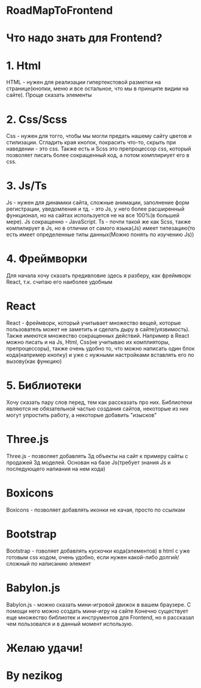 # RoadMapToFrontend
# Что надо знать для Frontend?
# 1. Html
HTML - нужен для реализации гипертекстовой разметки на странице(кнопки, меню и все остальное, что мы в принципе видим на сайте). Проще сказать элементы
# 2. Css/Scss
Css - нужен для тогго, чтобы мы могли предать нашему сайту цветов и стилизации. Сгладить края кнопок, покрасить что-то, скрыть при наведении - это css.
Также есть и Scss это препроцессор css, который позволяет писать более сокращенный код, а потом комплириует его в css.
# 3. Js/Ts
Js - нужен для динамики сайта, сложные анимации, заполнение форм регистрации, уведомления и тд. - это Js, у него более расширенный функционал, но на сайтах используется не на все 100%(в большей мере). Js сокращенно - JavaScript.
Ts - почти такой же как Scss, также компилирует в Js, но в отличии от самого языка(Js) имеет типезацию(то есть имеет определенные типы данных(Можно понять по изучению Js))
# 4. Фреймворки
Для начала хочу сказать предивловие здесь я разберу, как фреймворк React, т.к. считаю его наиболее удобным
# React
React - фреймворк, который учитывает множество вещей, которые пользователь может не заметить и сделать дыру в сайте(уязвимость). Также имеются множество сокращенных действий. Например в React можно писать и на Js, Html, Css(не учитываю их комплияторы, препроцессоры), также очень удобно то, что можно написать один блок кода(например кнопку) и уже с нужными настройками вставлять его по вызову(как функцию)
# 5. Библиотеки
Хочу сказать пару слов перед, тем как рассказать про них. Библиотеки являются не обязательной частью создания сайтов, некоторые из них могут упростить работу, а некоторые добавить "изысков"
# Three.js
Three.js - позволяет добавлять 3д объекты на сайт к примеру сайты с продажей 3д моделей. Основан на базе Js(требует знания Js и последующего напиания на нем кода)
# Boxicons
Boxicons - позволяет добавлять иконки не качая, просто по ссылкам
# Bootstrap
Bootstrap - пзволяет добавлять кускочки кода(элементов) в html с уже готовым css кодом, очень удобно, если нужен какой-либо долгий/сложный по написанию элемент
# Babylon.js
Babylon.js - можно сказать мини-игровой движок в вашем браузере. С помощи него можно создать мини-игру на сайте
Конечно существует еще множество библиотек и инструментов для Frontend, но я рассказал чем пользовался и в данный момент использую.
# Желаю удачи!

# By nezikog
